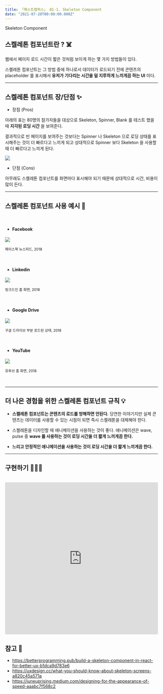 ```yaml
---
title: 「패스트캠퍼스」 01-1. Skeleton Component
date: "2021-07-20T00:00:00.000Z"
---
```


Skeleton Component

<!-- more -->

## 스켈레톤 컴포넌트란 ? ☠️ 

웹에서 페이지 로드 시간이 짧은 것처럼 보이게 하는 몇 가지 방법들이 있다.

스켈레톤 컴포넌트는 그 방법 중에 하나로서 데이터가 로드되기 전에 콘텐츠의 placeholder 를 표시해서 **유저가 기다리는 시간을 덜 지루하게 느끼게끔 하는 UI** 이다.

---

## 스켈레톤 컴포넌트 장/단점 ✨

- 장점 (Pros)

아래의 표는 80명의 참가자들을 대상으로 Skeleton, Spinner, Blank 를 테스트 했을 때 **지각된 로딩 시간** 을 보여준다.

결과적으로 빈 페이지를 보여주는 것보다는 Spinner 나 Skeleton 으로 로딩 상태를 표시해주는 것이 더 빠르다고 느끼게 되고 상대적으로 Spinner 보다 Skeleton 을 사용할 때 더 빠르다고 느끼게 된다.

![](https://miro.medium.com/max/700/0*MCO0MiWury2CfeVP.jpg)

- 단점 (Cons)

아무래도 스켈레톤 컴포넌트를 화면마다 표시해야 되기 때문에 상대적으로 시간, 비용이 많이 든다.

---

## 스켈레톤 컴포넌트 사용 예시 👀

<br />

- #### Facebook

![](https://miro.medium.com/max/700/0*9uxZA3XMHNjJsLT5.png)

<small>페이스북 뉴스피드, 2018</small>

<br />

- #### Linkedin

![](https://miro.medium.com/max/700/0*s7uxK77a0FY43NLe.png)

<small>링크드인 홈 화면, 2018</small>

<br />

- #### Google Drive 

![](https://miro.medium.com/max/700/0*Z47w4-DkaWPY92HO.png)

<small>구글 드라이브 부분 로드된 상태, 2018</small>

<br />

- #### YouTube

![](https://miro.medium.com/max/700/0*ABjKedHjIe8El9RJ.png)

<small>유투브 홈 화면, 2018</small>

<br />

---

## 더 나은 경험을 위한 스켈레톤 컴포넌트 규칙 💡

- **스켈레톤 컴포넌트는 콘텐츠의 로드를 방해하면 안된다.** 당연한 이야기지만 실제 콘텐츠는 데이터를 사용할 수 있는 시점이 되면 즉시 스켈레톤을 대체해야 한다.

- 스켈레톤을 디자인할 때 애니메이션을 사용하는 것이 좋다. 애니메이션은 wave, pulse 중 **wave 를 사용하는 것이 로딩 시간을 더 짧게 느끼게끔 한다.**

- **느리고 안정적인 애니메이션을 사용하는 것이 로딩 시간을 더 짧게 느끼게끔 한다.**

---

## 구현하기 👨🏻‍💻
 
<br />

<iframe src="https://codesandbox.io/embed/brave-payne-n4cir?fontsize=14&hidenavigation=1&theme=dark" style="width:100%; height:500px; border:0; border-radius: 4px; overflow:hidden;" title="brave-payne-n4cir" allow="accelerometer; ambient-light-sensor; camera; encrypted-media; geolocation; gyroscope; hid; microphone; midi; payment; usb; vr; xr-spatial-tracking" sandbox="allow-forms allow-modals allow-popups allow-presentation allow-same-origin allow-scripts"></iframe>

## 참고 📃

- https://betterprogramming.pub/build-a-skeleton-component-in-react-for-better-ux-b1dca9d783e6
- https://uxdesign.cc/what-you-should-know-about-skeleton-screens-a820c45a571a
- https://juneuprising.medium.com/designing-for-the-appearance-of-speed-aaabc7f568c2
